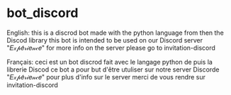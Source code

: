 # bot_discord
English:
this is a discrod bot made with the python language from then the
Discod library this bot is intended to be used on our Discord server "𝐸𝓍𝓅𝑒́𝓇𝒾𝑒𝓃𝒸𝑒"
for more info on the server please go to invitation-discord

Français:
ceci est un bot discrod fait avec le langage python de puis la 
librerie Discod ce bot a pour but d'être utuliser sur notre server Discorde "𝐸𝓍𝓅𝑒́𝓇𝒾𝑒𝓃𝒸𝑒"
pour plus d'info sur le server merci de vous rendre sur invitation-discord
